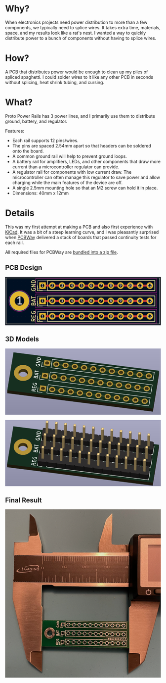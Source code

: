 # Why?

When electronics projects need power distribution to more than a few components, we typically need to splice wires. It takes extra time, materials, space, and my results look like a rat's nest. I wanted a way to quickly distribute power to a bunch of components without having to splice wires.

# How?

A PCB that distributes power would be enough to clean up my piles of spliced spaghetti. I could solder wires to it like any other PCB in seconds without splicing, heat shrink tubing, and cursing.

# What?

Proto Power Rails has 3 power lines, and I primarily use them to distribute ground, battery, and regulator.

Features:
- Each rail supports 12 pins/wires.
- The pins are spaced 2.54mm apart so that headers can be soldered onto the board.
- A common ground rail will help to prevent ground loops.
- A battery rail for amplifiers, LEDs, and other components that draw more current than a microcontroller regulator can provide.
- A regulator rail for components with low current draw. The microcontroller can often manage this regulator to save power and allow charging while the main features of the device are off.
- A single 2.5mm mounting hole so that an M2 screw can hold it in place.
- Dimensions: 40mm x 12mm

# Details

This was my first attempt at making a PCB and also first experience with [KiCad](https://www.kicad.org/). It was a bit of a steep learning curve, and I was pleasantly surprised when [PCBWay](https://www.pcbway.com/) delivered a stack of boards that passed continuity tests for each rail.

All required files for PCBWay are [bundled into a zip file](proto-power-rails.kicad_pcb.zip).

## PCB Design

![proto-power-rails-pcb.png](images/proto-power-rails-pcb.png "PCB Design")

## 3D Models

![proto-power-rails-without-pins.png](images/proto-power-rails-without-pins.png "PCB 3D model without pins")

![proto-power-rails-with-pins.png](images/proto-power-rails-with-pins.png "PCB 3D model with pins")

## Final Result

![proto-power-rails-calipers.png](images/proto-power-rails-calipers.png "PCB with calipers")


